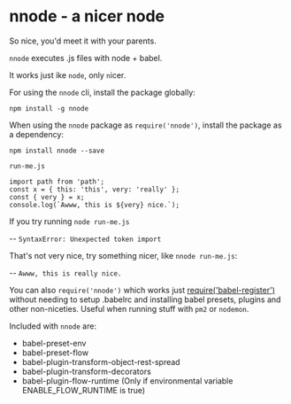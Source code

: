# nnode - a nicer node
So nice, you'd meet it with your parents.

`nnode` executes .js files with node + babel.

It works just ike `node`, only `n`icer.

For using the `nnode` cli, install the package globally:
```
npm install -g nnode
```

When using the `nnode` package as `require('nnode')`, install the package as a dependency:
```
npm install nnode --save
```

`run-me.js`
```
import path from 'path';
const x = { this: 'this', very: 'really' };
const { very } = x;
console.log(`Awww, this is ${very} nice.`);
```

If you try running `node run-me.js`

-- `SyntaxError: Unexpected token import`

That's not very nice, try something nicer, like `nnode run-me.js`:

-- `Awww, this is really nice.`

You can also `require('nnode')` which works just [require('babel-register')](https://babeljs.io/docs/usage/babel-register) without needing to setup .babelrc and installing babel presets, plugins and other non-niceties.
Useful when running stuff with `pm2` or `nodemon`.

Included with `nnode` are:
- babel-preset-env
- babel-preset-flow
- babel-plugin-transform-object-rest-spread
- babel-plugin-transform-decorators
- babel-plugin-flow-runtime (Only if environmental variable ENABLE_FLOW_RUNTIME is true)
